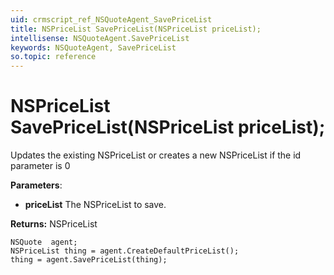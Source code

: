 ```yaml
---
uid: crmscript_ref_NSQuoteAgent_SavePriceList
title: NSPriceList SavePriceList(NSPriceList priceList);
intellisense: NSQuoteAgent.SavePriceList
keywords: NSQuoteAgent, SavePriceList
so.topic: reference
---
```


# NSPriceList SavePriceList(NSPriceList priceList);
	  
Updates the existing NSPriceList or creates a new NSPriceList if the id parameter is 0
	  
**Parameters**:
 - **priceList** The NSPriceList to save.

**Returns:** NSPriceList

```crmscript
NSQuote  agent;
NSPriceList thing = agent.CreateDefaultPriceList();
thing = agent.SavePriceList(thing);
```

